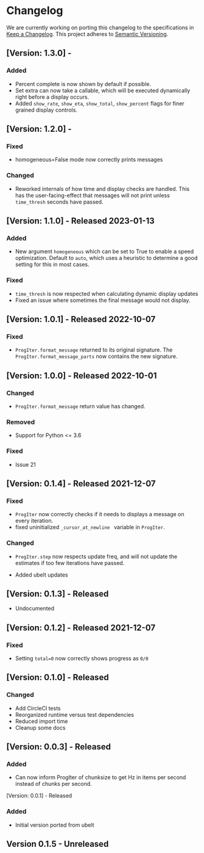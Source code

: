 # Changelog

We are currently working on porting this changelog to the specifications in
[Keep a Changelog](https://keepachangelog.com/en/1.0.0/).
This project adheres to [Semantic Versioning](https://semver.org/spec/v2.0.0.html).


## [Version: 1.3.0] - 

### Added

* Percent complete is now shown by default if possible.
* Set extra can now take a callable, which will be executed dynamically right
  before a display occurs.
* Added `show_rate`, `show_eta`, `show_total`, `show_percent` flags for finer
  grained display controls.


## [Version: 1.2.0] - 

### Fixed
* homogeneous=False mode now correctly prints messages

### Changed
* Reworked internals of how time and display checks are handled. This has the
  user-facing-effect that messages will not print unless `time_thresh` seconds
  have passed.

## [Version: 1.1.0] - Released 2023-01-13  

### Added
* New argument `homogeneous` which can be set to True to enable a speed
  optimization. Default to `auto`, which uses a heuristic to determine a good
  setting for this in most cases.

### Fixed
* `time_thresh` is now respected when calculating dynamic display updates
* Fixed an issue where sometimes the final message would not display.


## [Version: 1.0.1] - Released 2022-10-07 

### Fixed
* `ProgIter.format_message` returned to its original signature. The
  `ProgIter.format_message_parts` now contains the new signature.


## [Version: 1.0.0] - Released 2022-10-01

### Changed
* `ProgIter.format_message` return value has changed.

### Removed
* Support for Python <= 3.6

### Fixed
* Issue 21

## [Version: 0.1.4] - Released 2021-12-07

### Fixed
* `ProgIter` now correctly checks if it needs to displays a message on every iteration.
* fixed uninitialized `_cursor_at_newline ` variable in `ProgIter`.

### Changed
* `ProgIter.step` now respects update freq, and will not update the estimates
  if too few iterations have passed.

* Added ubelt updates


## [Version: 0.1.3] - Released

* Undocumented


## [Version: 0.1.2] - Released 2021-12-07

### Fixed 
* Setting `total=0` now correctly shows progress as `0/0`


## [Version: 0.1.0] - Released 

### Changed 
* Add CircleCI tests
* Reorganized runtime versus test dependencies
* Reduced import time
* Cleanup some docs
 

## [Version: 0.0.3] - Released

### Added
* Can now inform ProgIter of chunksize to get Hz in items per second instead of chunks per second.

[Version: 0.0.1] - Released

### Added
* Initial version ported from ubelt
## Version 0.1.5 - Unreleased



